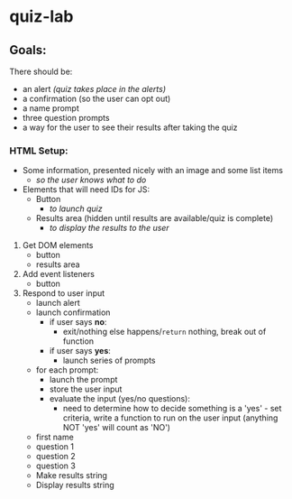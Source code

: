 # quiz-lab

## Goals:
There should be:
- an alert *(quiz takes place in the alerts)*
- a confirmation (so the user can opt out)
- a name prompt
- three question prompts
- a way for the user to see their results after taking the quiz

### HTML Setup:
- Some information, presented nicely with an image and some list items
	- *so the user knows what to do*
- Elements that will need IDs for JS:
	- Button
		- *to launch quiz*
	- Results area (hidden until results are available/quiz is complete)
		- *to display the results to the user*

1. Get DOM elements
	- button
	- results area
2. Add event listeners
	- button
3. Respond to user input
	- launch alert
	- launch confirmation
		- if user says **no**:
			- exit/nothing else happens/`return` nothing, break out of function
		- if user says **yes**:
			- launch series of prompts
	- for each prompt:
		- launch the prompt
		- store the user input
		- evaluate the input (yes/no questions):
			- need to determine how to decide something is a 'yes' - set criteria, write a function to run on the user input (anything NOT 'yes' will count as 'NO')
	- first name
	- question 1
	- question 2
	- question 3
	- Make results string
	- Display results string
